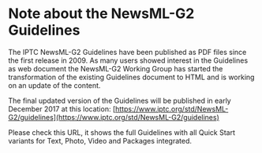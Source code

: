 # Note about the NewsML-G2 Guidelines

The IPTC NewsML-G2 Guidelines have been published as PDF files since the first release in 2009. As many users showed interest in the Guidelines as web document the NewsML-G2 Working Group has started the transformation of the existing Guidelines document to HTML and is working on an update of the content.

The final updated version of the Guidelines will be published in early December 2017 at this location:
[https://www.iptc.org/std/NewsML-G2/guidelines](https://www.iptc.org/std/NewsML-G2/guidelines)

Please check this URL, it shows the full Guidelines with all Quick Start variants for Text, Photo, Video and Packages integrated.
